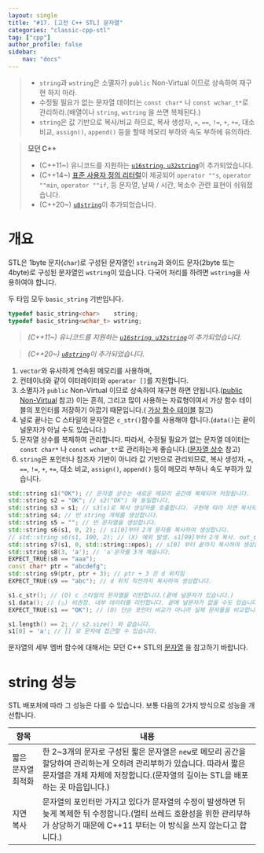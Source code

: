 ```yaml
---
layout: single
title: "#17. [고전 C++ STL] 문자열"
categories: "classic-cpp-stl"
tag: ["cpp"]
author_profile: false
sidebar: 
    nav: "docs"
---
```


> * `string`과 `wstring`은 소멸자가 `public` Non-Virtual 이므로 상속하여 재구현 하지 마라.
> * 수정될 필요가 없는 문자열 데이터는 `const char*` 나 `const wchar_t*`로 관리하라.(배열이나 `string`, `wstring` 을 쓰면 복제된다.)
> * `string`은 값 기반으로 복사/비교 하므로, 복사 생성자, `=`, `==`, `!=`, `+`, `+=`, 대소 비교, `assign()`, `append()` 등을 할때 메모리 부하와 속도 부하에 유의하라. 

> **모던 C++**
> * (C++11~) 유니코드를 지원하는 [`u16string`, `u32string`](https://tango1202.github.io/mordern-cpp/mordern-cpp-string/)이 추가되었습니다.
> * (C++14~) [표준 사용자 정의 리터럴](https://tango1202.github.io/mordern-cpp-stl/mordern-cpp-stl-standard-user-literal/)이 제공되어 `operator ""s`, `operator ""min`, `operator ""if`, 등 문자열, 날짜 / 시간, 복소수 관련 표현이 쉬워졌습니다.
> * (C++20~) [`u8string`]((https://tango1202.github.io/mordern-cpp/mordern-cpp-string/))이 추가되었습니다.

# 개요

STL은 1byte 문자(`char`)로 구성된 문자열인 `string`과 와이드 문자(2byte 또는 4byte)로 구성된 문자열인 `wstring`이 있습니다. 다국어 처리를 하려면 `wstring`을 사용하여야 합니다.

두 타입 모두 `basic_string` 기반입니다.

```cpp
typedef basic_string<char>    string;   
typedef basic_string<wchar_t> wstring;  
```

> *(C++11~) 유니코드를 지원하는 [`u16string`, `u32string`](https://tango1202.github.io/mordern-cpp/mordern-cpp-string/)이 추가되었습니다.*

> *(C++20~) [`u8string`]((https://tango1202.github.io/mordern-cpp/mordern-cpp-string/))이 추가되었습니다.*


1. `vector`와 유사하게 연속된 메모리를 사용하며,
2. 컨테이너와 같이 이터레이터와 `operator []`를 지원합니다.
3. 소멸자가 `public` Non-Virtual 이므로 상속하여 재구현 하면 안됩니다.([public Non-Virtual](https://tango1202.github.io/classic-cpp-oop/classic-cpp-oop-destructors/#public-non-virtual-%EC%86%8C%EB%A9%B8%EC%9E%90) 참고) 이는 흔히, 그리고 많이 사용하는 자료형이여서 가상 함수 테이블의 포인터를 저장하기 아깝기 때문입니다.( [가상 함수 테이블](https://tango1202.github.io/classic-cpp-oop/classic-cpp-oop-member-function/#%EA%B0%80%EC%83%81-%ED%95%A8%EC%88%98-%ED%85%8C%EC%9D%B4%EB%B8%94virtual-function-table-vtable) 참고)
4. 널로 끝나는 C 스타일의 문자열은 `c_str()`함수를 사용해야 합니다.(`data()`는 끝이 널문자가 아닐 수도 있습니다.)
5. 문자열 상수를 복제하여 관리합니다. 따라서, 수정될 필요가 없는 문자열 데이터는 `const char*` 나 `const wchar_t*`로 관리하는게 좋습니다.([문자열 상수](https://tango1202.github.io/classic-cpp-guide/classic-cpp-guide-literals/#%EB%AC%B8%EC%9E%90%EC%97%B4-%EC%83%81%EC%88%98) 참고)
6.  `string`은 포인터나 참조자 기반이 아니라 값 기반으로 관리되므로, 복사 생성자, `=`, `==`, `!=`, `+`, `+=`, 대소 비교, `assign()`, `append()` 등이 메모리 부하나 속도 부하가 있습니다.

```cpp
std::string s1("OK"); // 문자열 상수는 새로운 메모리 공간에 복제되어 저장됩니다.
std::string s2 = "OK"; // s2("OK") 와 동일합니다.
std::string s3 = s1; // s3(s)로 복사 생성자를 호출합니다. 구현에 따라 지연 복사되는 버전도 있습니다. 
std::string s4; // 빈 string 개체를 생성합니다. 
std::string s5 = ""; // 빈 문자열을 생성합니다.
std::string s6(s1, 0, 2); // s1[0]부터 2개 문자를 복사하여 생성합니다.
// std::string s6(s1, 100, 2); // (X) 예외 발생. s1[99]부터 2개 복사. out_of_range
std::string s7(s1, 0, std::string::npos); // s[0] 부터 끝까지 복사하여 생성합니다.
std::string s8(3, 'a'); // 'a'문자를 3개 채웁니다.
EXPECT_TRUE(s8 == "aaa");
const char* ptr = "abcdefg";
std::string s9(ptr, ptr + 3); // ptr + 3 은 d 위치임
EXPECT_TRUE(s9 == "abc"); // d 위치 직전까지 복사하여 생성합니다.

s1.c_str(); // (O) c 스타일의 문자열을 리턴합니다.(끝에 널문자가 있습니다.)
s1.data(); // (△) 비권장. 내부 데이터를 리턴합니다. 끝에 널문자가 없을 수도 있습니다.
EXPECT_TRUE(s1 == "OK"); // (O) 단순 포인터 비교가 아니라 실제 문자들을 비교합니다.

s1.length() == 2; // s2.size() 와 같습니다.
s1[0] = 'a'; // [] 로 문자에 접근할 수 있습니다.
```

문자열의 세부 멤버 함수에 대해서는 모던 C++ STL의 [문자열](https://tango1202.github.io/mordern-cpp-stl/mordern-cpp-stl-string/) 을 참고하기 바랍니다.

# string 성능

STL 배포처에 따라 그 성능은 다를 수 있습니다. 보통 다음의 2가지 방식으로 성능을 개선합니다.

|항목|내용|
|--|--|
|짧은 문자열 최적화|한 2~3개의 문자로 구성된 짧은 문자열은 `new`로 메모리 공간을 할당하여 관리하는게 오히려 관리부하가 있습니다. 따라서 짧은 문자열은 개체 자체에 저장합니다.(문자열의 길이는 STL을 배포하는 곳 마음입니다.)|
|지연 복사|문자열의 포인터만 가지고 있다가 문자열의 수정이 발생하면 뒤늦게 복제한 뒤 수정합니다.(멀티 쓰레드 호환성을 위한 관리부하가 상당하기 때문에 C++11 부터는 이 방식을 쓰지 않는다고 합니다.)|



